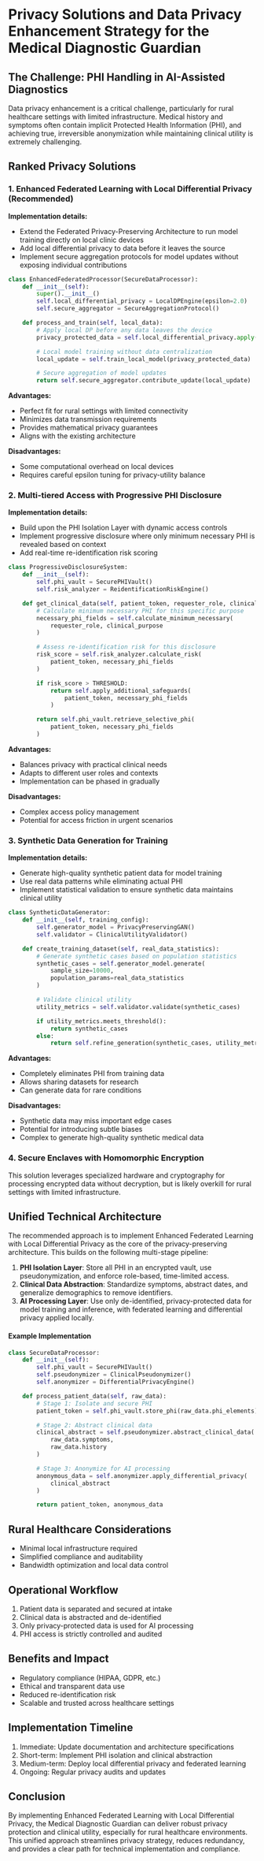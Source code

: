 # Privacy Solutions and Data Privacy Enhancement Strategy for the Medical Diagnostic Guardian

## The Challenge: PHI Handling in AI-Assisted Diagnostics

Data privacy enhancement is a critical challenge, particularly for rural healthcare settings with limited infrastructure. Medical history and symptoms often contain implicit Protected Health Information (PHI), and achieving true, irreversible anonymization while maintaining clinical utility is extremely challenging.

## Ranked Privacy Solutions

### 1. Enhanced Federated Learning with Local Differential Privacy (Recommended)

**Implementation details:**

- Extend the Federated Privacy-Preserving Architecture to run model training directly on local clinic devices
- Add local differential privacy to data before it leaves the source
- Implement secure aggregation protocols for model updates without exposing individual contributions

```python
class EnhancedFederatedProcessor(SecureDataProcessor):
    def __init__(self):
        super().__init__()
        self.local_differential_privacy = LocalDPEngine(epsilon=2.0)
        self.secure_aggregator = SecureAggregationProtocol()

    def process_and_train(self, local_data):
        # Apply local DP before any data leaves the device
        privacy_protected_data = self.local_differential_privacy.apply(local_data)

        # Local model training without data centralization
        local_update = self.train_local_model(privacy_protected_data)

        # Secure aggregation of model updates
        return self.secure_aggregator.contribute_update(local_update)
```

**Advantages:**

- Perfect fit for rural settings with limited connectivity
- Minimizes data transmission requirements
- Provides mathematical privacy guarantees
- Aligns with the existing architecture

**Disadvantages:**

- Some computational overhead on local devices
- Requires careful epsilon tuning for privacy-utility balance

### 2. Multi-tiered Access with Progressive PHI Disclosure

**Implementation details:**

- Build upon the PHI Isolation Layer with dynamic access controls
- Implement progressive disclosure where only minimum necessary PHI is revealed based on context
- Add real-time re-identification risk scoring

```python
class ProgressiveDisclosureSystem:
    def __init__(self):
        self.phi_vault = SecurePHIVault()
        self.risk_analyzer = ReidentificationRiskEngine()

    def get_clinical_data(self, patient_token, requester_role, clinical_purpose):
        # Calculate minimum necessary PHI for this specific purpose
        necessary_phi_fields = self.calculate_minimum_necessary(
            requester_role, clinical_purpose
        )

        # Assess re-identification risk for this disclosure
        risk_score = self.risk_analyzer.calculate_risk(
            patient_token, necessary_phi_fields
        )

        if risk_score > THRESHOLD:
            return self.apply_additional_safeguards(
                patient_token, necessary_phi_fields
            )

        return self.phi_vault.retrieve_selective_phi(
            patient_token, necessary_phi_fields
        )
```

**Advantages:**

- Balances privacy with practical clinical needs
- Adapts to different user roles and contexts
- Implementation can be phased in gradually

**Disadvantages:**

- Complex access policy management
- Potential for access friction in urgent scenarios

### 3. Synthetic Data Generation for Training

**Implementation details:**

- Generate high-quality synthetic patient data for model training
- Use real data patterns while eliminating actual PHI
- Implement statistical validation to ensure synthetic data maintains clinical utility

```python
class SyntheticDataGenerator:
    def __init__(self, training_config):
        self.generator_model = PrivacyPreservingGAN()
        self.validator = ClinicalUtilityValidator()

    def create_training_dataset(self, real_data_statistics):
        # Generate synthetic cases based on population statistics
        synthetic_cases = self.generator_model.generate(
            sample_size=10000,
            population_params=real_data_statistics
        )

        # Validate clinical utility
        utility_metrics = self.validator.validate(synthetic_cases)

        if utility_metrics.meets_threshold():
            return synthetic_cases
        else:
            return self.refine_generation(synthetic_cases, utility_metrics)
```

**Advantages:**

- Completely eliminates PHI from training data
- Allows sharing datasets for research
- Can generate data for rare conditions

**Disadvantages:**

- Synthetic data may miss important edge cases
- Potential for introducing subtle biases
- Complex to generate high-quality synthetic medical data

### 4. Secure Enclaves with Homomorphic Encryption

This solution leverages specialized hardware and cryptography for processing encrypted data without decryption, but is likely overkill for rural settings with limited infrastructure.

## Unified Technical Architecture

The recommended approach is to implement Enhanced Federated Learning with Local Differential Privacy as the core of the privacy-preserving architecture. This builds on the following multi-stage pipeline:

1. **PHI Isolation Layer**: Store all PHI in an encrypted vault, use pseudonymization, and enforce role-based, time-limited access.
2. **Clinical Data Abstraction**: Standardize symptoms, abstract dates, and generalize demographics to remove identifiers.
3. **AI Processing Layer**: Use only de-identified, privacy-protected data for model training and inference, with federated learning and differential privacy applied locally.

#### Example Implementation

```python
class SecureDataProcessor:
    def __init__(self):
        self.phi_vault = SecurePHIVault()
        self.pseudonymizer = ClinicalPseudonymizer()
        self.anonymizer = DifferentialPrivacyEngine()

    def process_patient_data(self, raw_data):
        # Stage 1: Isolate and secure PHI
        patient_token = self.phi_vault.store_phi(raw_data.phi_elements)

        # Stage 2: Abstract clinical data
        clinical_abstract = self.pseudonymizer.abstract_clinical_data(
            raw_data.symptoms,
            raw_data.history
        )

        # Stage 3: Anonymize for AI processing
        anonymous_data = self.anonymizer.apply_differential_privacy(
            clinical_abstract
        )

        return patient_token, anonymous_data
```

## Rural Healthcare Considerations

- Minimal local infrastructure required
- Simplified compliance and auditability
- Bandwidth optimization and local data control

## Operational Workflow

1. Patient data is separated and secured at intake
2. Clinical data is abstracted and de-identified
3. Only privacy-protected data is used for AI processing
4. PHI access is strictly controlled and audited

## Benefits and Impact

- Regulatory compliance (HIPAA, GDPR, etc.)
- Ethical and transparent data use
- Reduced re-identification risk
- Scalable and trusted across healthcare settings

## Implementation Timeline

1. Immediate: Update documentation and architecture specifications
2. Short-term: Implement PHI isolation and clinical abstraction
3. Medium-term: Deploy local differential privacy and federated learning
4. Ongoing: Regular privacy audits and updates

## Conclusion

By implementing Enhanced Federated Learning with Local Differential Privacy, the Medical Diagnostic Guardian can deliver robust privacy protection and clinical utility, especially for rural healthcare environments. This unified approach streamlines privacy strategy, reduces redundancy, and provides a clear path for technical implementation and compliance.
